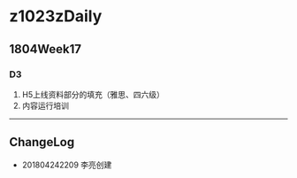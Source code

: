 # z1023zDaily

## 1804Week17

### D3

1. H5上线资料部分的填充（雅思、四六级）
2. 内容运行培训

----

## ChangeLog

- 201804242209 李亮创建
